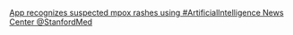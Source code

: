 [App recognizes suspected mpox rashes using #ArtificialIntelligence   News Center   @StanfordMed](https://qi.tc/qi/112082)
